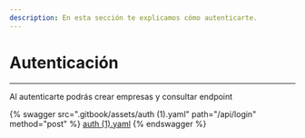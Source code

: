 ```yaml
---
description: En esta sección te explicamos cómo autenticarte.
---
```


# Autenticación

***

Al autenticarte podrás crear empresas y consultar endpoint

{% swagger src=".gitbook/assets/auth (1).yaml" path="/api/login" method="post" %}
[auth (1).yaml](<.gitbook/assets/auth (1).yaml>)
{% endswagger %}

